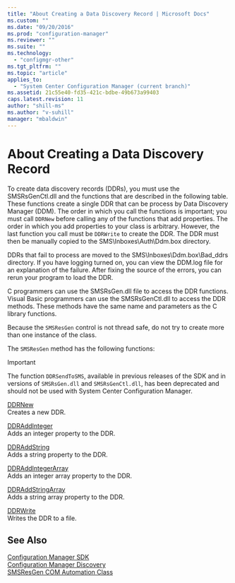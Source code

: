 ```yaml
---
title: "About Creating a Data Discovery Record | Microsoft Docs"
ms.custom: ""
ms.date: "09/20/2016"
ms.prod: "configuration-manager"
ms.reviewer: ""
ms.suite: ""
ms.technology:
  - "configmgr-other"
ms.tgt_pltfrm: ""
ms.topic: "article"
applies_to:
  - "System Center Configuration Manager (current branch)"
ms.assetid: 21c55e40-fd35-421c-bdbe-49b673a99403
caps.latest.revision: 11
author: "shill-ms"
ms.author: "v-suhill"
manager: "mbaldwin"
---
```

# About Creating a Data Discovery Record
To create data discovery records (DDRs), you must use the SMSRsGenCtl.dll and the functions that are described in the following table. These functions create a single DDR that can be process by Data Discovery Manager (DDM). The order in which you call the functions is important; you must call `DDRNew` before calling any of the functions that add properties. The order in which you add properties to your class is arbitrary. However, the last function you call must be `DDRWrite` to create the DDR. The DDR must then be manually copied to the SMS\Inboxes\Auth\Ddm.box directory.  

 DDRs that fail to process are moved to the SMS\Inboxes\Ddm.box\Bad_ddrs directory. If you have logging turned on, you can view the DDM.log file for an explanation of the failure. After fixing the source of the errors, you can rerun your program to load the DDR.  

 C programmers can use the SMSRsGen.dll file to access the DDR functions. Visual Basic programmers can use the SMSRsGenCtl.dll to access the DDR methods. These methods have the same name and parameters as the C library functions.  

 Because the `SMSResGen` control is not thread safe, do not try to create more than one instance of the class.  

 The `SMSResGen` method has the following functions:  

> [!IMPORTANT]
>  The function `DDRSendToSMS`, available in previous releases of the SDK and in versions of `SMSRsGen.dll` and `SMSRsGenCtl.dll`, has been deprecated and should not be used with System Center Configuration Manager.  

 [DDRNew](../../../../develop/reference/core/servers/configure/ddrnew.md)  
 Creates a new DDR.  

 [DDRAddInteger](../../../../develop/reference/core/servers/configure/ddraddinteger.md)  
 Adds an integer property to the DDR.  

 [DDRAddString](../../../../develop/reference/core/servers/configure/ddraddstring.md)  
 Adds a string property to the DDR.  

 [DDRAddIntegerArray](../../../../develop/reference/core/servers/configure/ddraddintegerarray.md)  
 Adds an integer array property to the DDR.  

 [DDRAddStringArray](../../../../develop/reference/core/servers/configure/ddraddstringarray.md)  
 Adds a string array property to the DDR.  

 [DDRWrite](../../../../develop/reference/core/servers/configure/ddrwrite.md)  
 Writes the DDR to a file.  

## See Also  
 [Configuration Manager SDK](../../../../develop/core/misc/system-center-configuration-manager-sdk.md)   
 [Configuration Manager Discovery](../../../../develop/core/servers/configure/discovery.md)   
 [SMSResGen COM Automation Class](../../../../develop/reference/core/servers/configure/smsresgen-com-automation-class.md)
